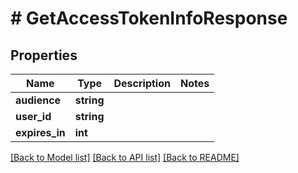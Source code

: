 # # GetAccessTokenInfoResponse

## Properties

Name | Type | Description | Notes
------------ | ------------- | ------------- | -------------
**audience** | **string** |  |
**user_id** | **string** |  |
**expires_in** | **int** |  |

[[Back to Model list]](../../README.md#models) [[Back to API list]](../../README.md#endpoints) [[Back to README]](../../README.md)
